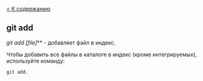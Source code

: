 [< К содержанию](./readme.md)

## git add

**git add* [file]*** - добавляет файл в индекс.

Чтобы добавить все файлы в каталоге в индекс (кроме интегрируемых), используйте команду:

`git add.`